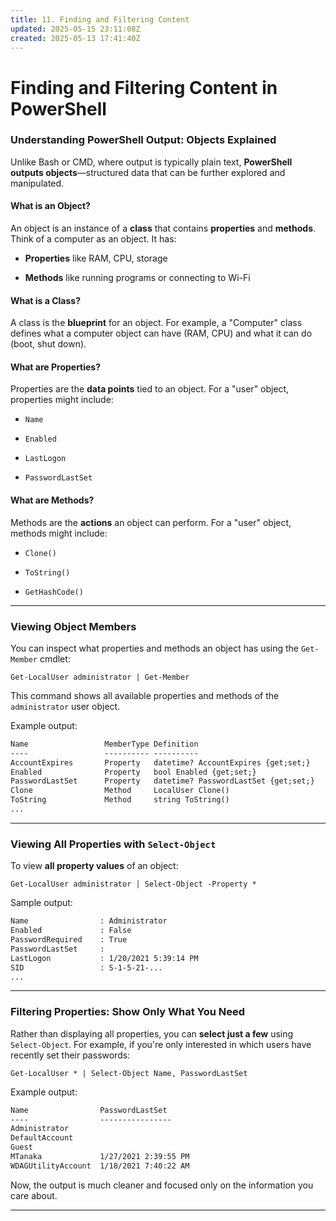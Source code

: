 ```yaml
---
title: 11. Finding and Filtering Content
updated: 2025-05-15 23:11:08Z
created: 2025-05-13 17:41:40Z
---
```


# **Finding and Filtering Content in PowerShell**

### Understanding PowerShell Output: Objects Explained

Unlike Bash or CMD, where output is typically plain text, **PowerShell outputs objects**—structured data that can be further explored and manipulated.

#### **What is an Object?**

An object is an instance of a **class** that contains **properties** and **methods**. Think of a computer as an object. It has:

- **Properties** like RAM, CPU, storage
    
- **Methods** like running programs or connecting to Wi-Fi
    

#### **What is a Class?**

A class is the **blueprint** for an object. For example, a "Computer" class defines what a computer object can have (RAM, CPU) and what it can do (boot, shut down).

#### **What are Properties?**

Properties are the **data points** tied to an object. For a "user" object, properties might include:

- `Name`
    
- `Enabled`
    
- `LastLogon`
    
- `PasswordLastSet`
    

#### **What are Methods?**

Methods are the **actions** an object can perform. For a "user" object, methods might include:

- `Clone()`
    
- `ToString()`
    
- `GetHashCode()`
    

* * *

### Viewing Object Members

You can inspect what properties and methods an object has using the `Get-Member` cmdlet:

`Get-LocalUser administrator | Get-Member`

This command shows all available properties and methods of the `administrator` user object.

Example output:

```txt
Name                 MemberType Definition
----                 ---------- ----------
AccountExpires       Property   datetime? AccountExpires {get;set;}
Enabled              Property   bool Enabled {get;set;}
PasswordLastSet      Property   datetime? PasswordLastSet {get;set;}
Clone                Method     LocalUser Clone()
ToString             Method     string ToString()
...

```

* * *

### Viewing All Properties with `Select-Object`

To view **all property values** of an object:

`Get-LocalUser administrator | Select-Object -Property *`

Sample output:

```txt
Name                : Administrator
Enabled             : False
PasswordRequired    : True
PasswordLastSet     : 
LastLogon           : 1/20/2021 5:39:14 PM
SID                 : S-1-5-21-...
...

```

* * *

### Filtering Properties: Show Only What You Need

Rather than displaying all properties, you can **select just a few** using `Select-Object`. For example, if you're only interested in which users have recently set their passwords:

`Get-LocalUser * | Select-Object Name, PasswordLastSet`

Example output:

```txt
Name                PasswordLastSet
----                ----------------
Administrator       
DefaultAccount       
Guest                
MTanaka             1/27/2021 2:39:55 PM
WDAGUtilityAccount  1/18/2021 7:40:22 AM

```

Now, the output is much cleaner and focused only on the information you care about.

* * *

&nbsp;